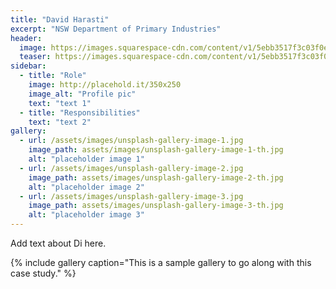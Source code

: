 ```yaml
---
title: "David Harasti"
excerpt: "NSW Department of Primary Industries"
header:
  image: https://images.squarespace-cdn.com/content/v1/5ebb3517f3c03f0e621e7df5/1599179944158-DWSUCX40NP2HKJPBCJ3D/David-Harasti.png
  teaser: https://images.squarespace-cdn.com/content/v1/5ebb3517f3c03f0e621e7df5/1599179944158-DWSUCX40NP2HKJPBCJ3D/David-Harasti.png
sidebar:
  - title: "Role"
    image: http://placehold.it/350x250
    image_alt: "Profile pic"
    text: "text 1"
  - title: "Responsibilities"
    text: "text 2"
gallery:
  - url: /assets/images/unsplash-gallery-image-1.jpg
    image_path: assets/images/unsplash-gallery-image-1-th.jpg
    alt: "placeholder image 1"
  - url: /assets/images/unsplash-gallery-image-2.jpg
    image_path: assets/images/unsplash-gallery-image-2-th.jpg
    alt: "placeholder image 2"
  - url: /assets/images/unsplash-gallery-image-3.jpg
    image_path: assets/images/unsplash-gallery-image-3-th.jpg
    alt: "placeholder image 3"
---
```


Add text about Di here.

{% include gallery caption="This is a sample gallery to go along with this case study." %}
